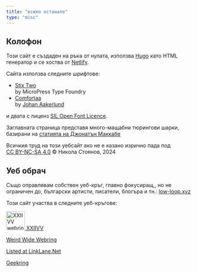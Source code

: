 ```yaml
---
title: "всико останало"
type: "misc"
---
```



## Колофон

Този сайт е създаден на ръка от нулата, използва [Hugo](https://gohugo.io/) като HTML генератор и се хоства от [Netlify](https://www.netlify.com/).</br>

Сайта използва следните шрифтове:
- [Stix Two](https://github.com/stipub/stixfonts)</br>
by MicroPress Type Foundry
- [Comfortaa](https://www.ctan.org/tex-archive/fonts/comfortaa)</br>
by [Johan Aakerlund](http://luc.devroye.org/fonts-50227.html)

и двата с лиценз [SIL Open Font Licence](https://openfontlicense.org/).

Заглавната страница представя много-мащабни тюрингови шарки, базирани на [статията на Джонатън Маккабе](http://www.jonathanmccabe.com/Cyclic_Symmetric_Multi-Scale_Turing_Patterns.pdf)

Всичкия труд на този уебсайт ако не е казано изрично пада под </br>
[CC BY-NC-SA 4.0](https://creativecommons.org/licenses/by-nc-sa/4.0/?ref=chooser-v1) © Никола Стоянов, 2024

## Уеб обрач

Също оправлявам собствен уеб-кръг, главно фокусиращ,, но не ограничен до, български артисти, писатели, блогъра и тн.: [low-loop.xyz](https://low-loop.xyz/)

Този сайт участва в следните уеб-кръгове:

<div>
    <a href="https://webring.xxiivv.com/#your-id-here" target="_blank" rel="noopener" >
        <img src="https://webring.xxiivv.com/icon.black.svg" alt="XXIIVV webring" style="width: 50px; height: 50px; border: none;"> 
    XXIIVV</a>

<a href="https://weirdwidewebring.net/random.html">Weird Wide Webring
    </a>

<a href="https://linklane.net" target="_blank">Listed at LinkLane.Net</a>

<a href="http://geekring.net/" target="_blank">Geekring
    </a>
</div>